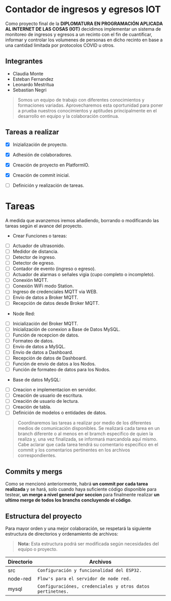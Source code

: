 # Contador de ingresos y egresos IOT

Como proyecto final de la **DIPLOMATURA EN PROGRAMACIÓN APLICADA AL INTERNET DE LAS COSAS (IOT)** decidimos implementar un sistema de monitoreo de ingresos y egresos a un recinto con el fin de cuantificar, informar y controlar los volumenes de personas en dicho recinto en base a una cantidad limitada por protocolos COVID u otros. 

## Integrantes
* Claudia Monte
* Esteban Fernandez
* Leonardo Mestritua
* Sebastian Negri

> Somos un equipo de trabajo con diferentes conocimientos y formaciones variadas. Aprovecharemos esta oportunidad para poner a prueba nuestros conocimientos y aptitudes principalmente en el desarrollo en equipo y la colaboración continua.


## Tareas a realizar

- [x] Inizialización de proyecto.
- [x] Adhesión de colaboradores.
- [x] Creación de proyecto en PlatformIO.
- [x] Creación de commit inicial.
- [ ] Definición y realización de tareas.


# Tareas

A medida que avanzemos iremos añadiendo, borrando o modificando las tareas según el avance del proyecto.
- Crear Funciones o tareas:
- [ ] Actuador de ultrasonido.
- [ ] Medidor de distancia.
- [ ] Detector de ingreso.
- [ ] Detector de egreso.
- [ ] Contador de evento (ingreso o egreso).
- [ ] Actuador de alarmas o señales vigia (cupo completo o incompleto).
- [ ] Conexión MQTT.
- [ ] Conexión WiFi modo Station.
- [ ] Ingreso de credenciales MQTT via WEB.
- [ ] Envio de datos a Broker MQTT.
- [ ] Recepción de datos desde Broker MQTT.

- Node Red:
- [ ] Inicialización del Broker MQTT.
- [ ] Inicialización de conexion a Base de Datos MySQL.
- [ ] Función de recepcion de datos.
- [ ] Formateo de datos.
- [ ] Envio de datos a MySQL.
- [ ] Envio de datos a Dashboard.
- [ ] Recepción de datos de Dashboard.
- [ ] Función de envio de datos a los Nodos.
- [ ] Función de formateo de datos para los Nodos.

- Base de datos MySQL:
- [ ] Creacion e implementacion en servidor.
- [ ] Creación de usuario de escritura.
- [ ] Creación de usuario de lectura.
- [ ] Creación de tabla.
- [ ] Definición de modelos o entidades de datos.

> Coordinaremos las tareas a realizar por medio de los diferentes medios de comunicación disponibles.
Se realizará cada tarea en un branch diferente o al menos en el bramch especifico de quien la realiza y, una vez finalizada, se informará marcandola aquí mismo.
Cabe aclarar que cada tarea tendrá su comentario especifico en el commit y los comentarios pertinentes en los archivos correspondientes.

## Commits y mergs

Como se mencionó anteriormente, habrá **un commit por cada tarea realizada** y se hará, solo cuando haya suficiente código disponible para testear, **un merge a nivel general por seccion** para finalmente realizar **un ultimo merge de todos los branchs concluyendo el código**.


## Estructura del proyecto

Para mayor orden y una mejor colaboración, se respetará la siguiente estructura de directorios y ordenamiento de archivos:

> **Nota:** Esta estructura podrá ser modificada según necesidades del equipo o proyecto.



|Directorio|Archivos|
|-|-|
|src|`Configuración y funcionalidad del ESP32.`|
|node-red|`Flow's para el servidor de node red.`|
|mysql|`Configuraciónes, credenciales y otros datos pertinetnes.`|
